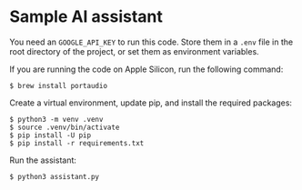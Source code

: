 # Sample AI assistant

You need an `GOOGLE_API_KEY` to run this code. Store them in a `.env` file in the root directory of the project, or set them as environment variables.

If you are running the code on Apple Silicon, run the following command:

```
$ brew install portaudio
```

Create a virtual environment, update pip, and install the required packages:

```
$ python3 -m venv .venv
$ source .venv/bin/activate
$ pip install -U pip
$ pip install -r requirements.txt
```

Run the assistant:

```
$ python3 assistant.py
```

